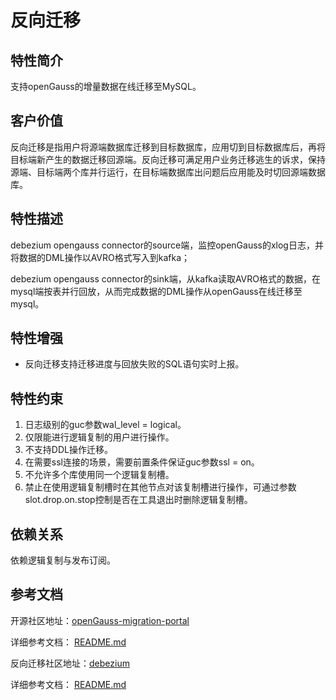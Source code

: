 # 反向迁移

## 特性简介<a name="section740615433477"></a>

支持openGauss的增量数据在线迁移至MySQL。

## 客户价值<a name="section13406743164715"></a>

反向迁移是指用户将源端数据库迁移到目标数据库，应用切到目标数据库后，再将目标端新产生的数据迁移回源端。反向迁移可满足用户业务迁移逃生的诉求，保持源端、目标端两个库并行运行，在目标端数据库出问题后应用能及时切回源端数据库。

## 特性描述<a name="section16406154310471"></a>

debezium opengauss connector的source端，监控openGauss的xlog日志，并将数据的DML操作以AVRO格式写入到kafka；

debezium opengauss connector的sink端，从kafka读取AVRO格式的数据，在mysql端按表并行回放，从而完成数据的DML操作从openGauss在线迁移至mysql。

## 特性增强<a name="section1340684315478"></a>

- 反向迁移支持迁移进度与回放失败的SQL语句实时上报。

## 特性约束<a name="section06531946143616"></a>

1.  日志级别的guc参数wal\_level = logical。
2.  仅限能进行逻辑复制的用户进行操作。
3.  不支持DDL操作迁移。
4.  在需要ssl连接的场景，需要前置条件保证guc参数ssl = on。
5.  不允许多个库使用同一个逻辑复制槽。
6.  禁止在使用逻辑复制槽时在其他节点对该复制槽进行操作，可通过参数slot.drop.on.stop控制是否在工具退出时删除逻辑复制槽。

## 依赖关系<a name="section8406643144716"></a>

依赖逻辑复制与发布订阅。

## 参考文档<a name="section57771982"></a>

开源社区地址：[openGauss-migration-portal](https://gitee.com/opengauss/openGauss-migration-portal/tree/5.1.0)

详细参考文档： [README.md](https://gitee.com/opengauss/openGauss-migration-portal/blob/5.1.0/README.md) 

反向迁移社区地址：[debezium](https://gitee.com/opengauss/debezium/tree/5.1.0)

详细参考文档： [README.md](https://gitee.com/opengauss/debezium/blob/5.1.0/README.md) 